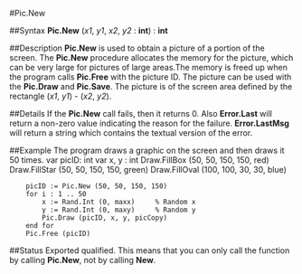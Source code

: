 
#Pic.New

##Syntax
**Pic.New** (*x1*, *y1*, *x2*, *y2* : **int**) : **int**

##Description
**Pic.New** is used to obtain a picture of a portion of the screen. The **Pic.New** procedure allocates the memory for the picture, which can be very large for pictures of large areas.The memory is freed up when the program calls **Pic.Free** with the picture ID. The picture can be used with the **Pic.Draw** and **Pic.Save**.
The picture is of the screen area defined by the rectangle (*x1*, *y1*) - (*x2*, *y2*).

##Details
If the **Pic.New** call fails, then it returns 0. Also **Error.Last** will return a non-zero value indicating the reason for the failure. **Error.LastMsg** will return a string which contains the textual version of the error.

##Example
The program draws a graphic on the screen and then draws it 50 times.
        var picID: int
        var x, y : int
        Draw.FillBox (50, 50, 150, 150, red)
        Draw.FillStar (50, 50, 150, 150, green)
        Draw.FillOval (100, 100, 30, 30, blue)
        
        picID := Pic.New (50, 50, 150, 150)
        for i : 1 .. 50
            x := Rand.Int (0, maxx)     % Random x
            y := Rand.Int (0, maxy)     % Random y
            Pic.Draw (picID, x, y, picCopy)
        end for
        Pic.Free (picID)
##Status
Exported qualified.
This means that you can only call the function by calling **Pic.New**, not by calling **New**.
